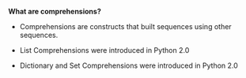 **What are comprehensions?**

* Comprehensions are constructs that built sequences using other sequences.

* List Comprehensions were introduced in Python 2.0

* Dictionary and Set Comprehensions were introduced in Python 2.0


